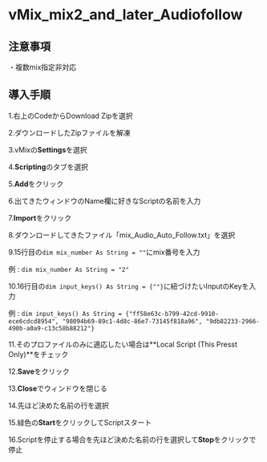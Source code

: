 # vMix_mix2_and_later_Audiofollow

## 注意事項
・複数mix指定非対応  

## 導入手順
  
1.右上のCodeからDownload Zipを選択  
  
2.ダウンロードしたZipファイルを解凍  
  
3.vMixの**Settings**を選択  
  
4.**Scripting**のタブを選択  
  
5.**Add**をクリック  
  
6.出てきたウィンドウのName欄に好きなScriptの名前を入力  
  
7.**Import**をクリック  
  
8.ダウンロードしてきたファイル「mix_Audio_Auto_Follow.txt」を選択  
  
9.15行目の`dim mix_number As String = ""`にmix番号を入力  
  
  例 : `dim mix_number As String = "2"`  
    
10.16行目の`dim input_keys() As String = {""}`に紐づけたいInputのKeyを入力  
  
  例 : `dim input_keys() As String = {"ff58e63c-b799-42cd-9910-ece6cdcd8954", "98094b69-89c1-4d8c-86e7-73145f818a96", "9db82233-2966-490b-a0a9-c13c58b88212"}`  
    
11.そのプロファイルのみに適応したい場合は**Local Script (This Presst Only)**をチェック  

12.**Save**をクリック  

13.**Close**でウィンドウを閉じる  

14.先ほど決めた名前の行を選択  

15.緑色の**Start**をクリックしてScriptスタート  

16.Scriptを停止する場合を先ほど決めた名前の行を選択して**Stop**をクリックで停止  
